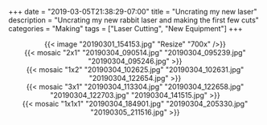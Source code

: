 +++
date = "2019-03-05T21:38:29-07:00"
title = "Uncrating my new laser"
description = "Uncrating my new rabbit laser and making the first few cuts"
categories = "Making"
tags = ["Laser Cutting", "New Equipment"]
+++

<center>
  {{< image "20190301_154153.jpg" "Resize" "700x" />}}
</center>

<center>
  {{< mosaic "2x1" "20190304_090514.jpg" "20190304_095239.jpg" "20190304_095246.jpg" >}}
</center>

<center>
  {{< mosaic "1x2" "20190304_102625.jpg" "20190304_102631.jpg" "20190304_122654.jpg" >}}
</center>

<center>
  {{< mosaic "3x1" "20190304_113304.jpg" "20190304_122658.jpg" "20190304_122703.jpg" "20190304_141515.jpg" >}}
</center>

<center>
  {{< mosaic "1x1x1" "20190304_184901.jpg" "20190304_205330.jpg" "20190305_211516.jpg" >}}
</center>